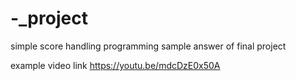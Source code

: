 # -_project

simple score handling programming
sample answer of final project


example video link
https://youtu.be/mdcDzE0x50A

